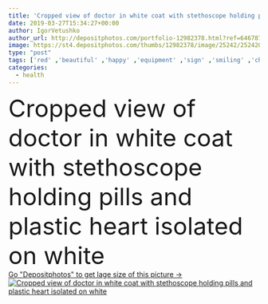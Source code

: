 ```yaml
---
title: 'Cropped view of doctor in white coat with stethoscope holding pills and plastic heart isolated on white'
date: 2019-03-27T15:34:27+00:00
author: IgorVetushko
author_url: http://depositphotos.com/portfolio-12982378.html?ref=64678756
image: https://st4.depositphotos.com/thumbs/12982378/image/25242/252420370/api_thumb_450.jpg?forcejpeg=true
type: "post"
tags: ['red' ,'beautiful' ,'happy' ,'equipment' ,'sign' ,'smiling' ,'cheerful' ,'smile' ,'health' ,'medicine' ,'healthcare' ,'medical' ,'brunette' ,'plastic' ,'symbol' ,'clinical' ,'doctor' ,'heart' ,'woman' ,'stethoscope' ,'treatment' ,'bottles' ,'profession' ,'attractive' ,'pills' ,'Medicare' ,'partial' ,'Cropped' ,'professional occupation' ,'Isolated On White' ,'one person' ,'Studio Shot' ,'Part Of' ,'white coat' ]
categories: 
  - health
---
```

<div aling="center">
            <font size="60"> Cropped view of doctor in white coat with stethoscope holding pills and plastic heart isolated on white</font>   
</div>
<div>
    <a href='https://depositphotos.com/252420370/stock-photo-cropped-view-doctor-white-coat.html?ref=64678756' target=_blank > Go "Depositphotos" to get lage size of this picture ->
        <img href='https://depositphotos.com/252420370/stock-photo-cropped-view-doctor-white-coat.html?ref=64678756' src='https://st4.depositphotos.com/12982378/25242/i/950/depositphotos_252420370-stock-photo-cropped-view-doctor-white-coat.jpg?forcejpeg=true' alt='Cropped view of doctor in white coat with stethoscope holding pills and plastic heart isolated on white' >
    </a>
</div>
